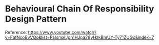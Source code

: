 # Behavioural Chain Of Responsibility Design Pattern
Reference: https://www.youtube.com/watch?v=FafNcoBvVQo&list=PLlsmxlJgn1HJpa28yHzkBmUY-Ty71ZUGc&index=7